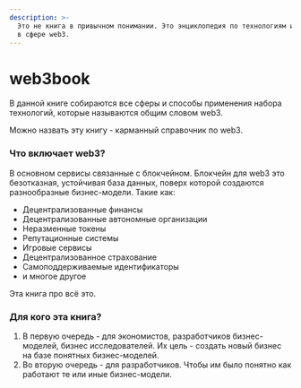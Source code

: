 ```yaml
---
description: >-
  Это не книга в привычном понимании. Это энциклопедия по технологиям и бизнесам
  в сфере web3.
---
```


# web3book

В данной книге собираются все сферы и способы применения набора технологий, которые называются общим словом web3.

Можно назвать эту книгу - карманный справочник по web3.

### Что включает web3?

В основном сервисы связанные с блокчейном. Блокчейн для web3 это безотказная, устойчивая база данных, поверх которой создаются разнообразные бизнес-модели. Такие как:

* Децентрализованные финансы
* Децентрализованные автономные организации
* Неразменные токены
* Репутационные системы
* Игровые сервисы
* Децентрализованное страхование
* Самоподдерживаемые идентификаторы
* и многое другое

Эта книга про всё это.&#x20;

### Для кого эта книга?

1. В первую очередь - для экономистов, разработчиков бизнес-моделей, бизнес исследователей. Их цель - создать новый бизнес на базе понятных бизнес-моделей.
2. Во вторую очередь - для разработчиков. Чтобы им было понятно как работают те или иные бизнес-модели.
